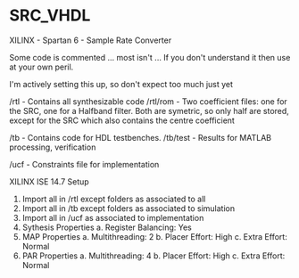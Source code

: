# SRC_VHDL
XILINX - Spartan 6 - Sample Rate Converter

Some code is commented ... most isn't ... If you don't understand it then use at your own peril.

I'm actively setting this up, so don't expect too much just yet

/rtl - Contains all synthesizable code
/rtl/rom - Two coefficient files: one for the SRC, one for a Halfband filter. 
           Both are symetric, so only half are stored, except for the SRC which 
           also contains the centre coefficient
           
/tb - Contains code for HDL testbenches.
/tb/test - Results for MATLAB processing, verification

/ucf - Constraints file for implementation

XILINX ISE 14.7 Setup

1. Import all in /rtl except folders as associated to all
2. Import all in /tb except folders as associated to simulation
3. Import all in /ucf as associated to implementation
4. Sythesis Properties
    a. Register Balancing: Yes
5. MAP Properties
    a. Multithreading: 2
    b. Placer Effort: High
    c. Extra Effort: Normal
6. PAR Properties
    a. Multithreading: 4
    b. Placer Effort: High
    c. Extra Effort: Normal
